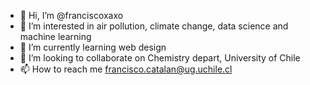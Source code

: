 - 👋 Hi, I’m @franciscoxaxo
- 👀 I’m interested in  air pollution, climate change, data science and machine learning
- 🌱 I’m currently learning web design
- 💞️ I’m looking to collaborate on Chemistry depart, University of Chile
- 📫 How to reach me francisco.catalan@ug.uchile.cl

<!---
franciscoxaxo/franciscoxaxo is a ✨ special ✨ repository because its `README.md` (this file) appears on your GitHub profile.
You can click the Preview link to take a look at your changes.
--->
